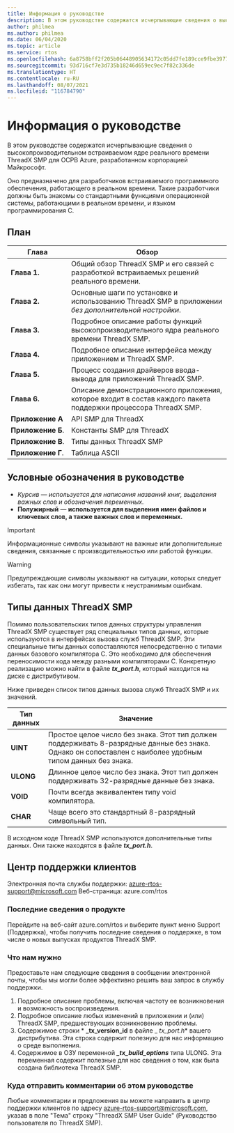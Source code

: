 ```yaml
---
title: Информация о руководстве
description: В этом руководстве содержатся исчерпывающие сведения о высокопроизводительном встраиваемом ядре реального времени ThreadX SMP для ОСРВ Azure, разработанном корпорацией Майкрософт.
author: philmea
ms.author: philmea
ms.date: 06/04/2020
ms.topic: article
ms.service: rtos
ms.openlocfilehash: 6a8758bff2f205b06448905634172c05dd7fe189cce9fbe3977f6080c51eb95d
ms.sourcegitcommit: 93d716cf7e3d735b18246d659ec9ec7f82c336de
ms.translationtype: HT
ms.contentlocale: ru-RU
ms.lasthandoff: 08/07/2021
ms.locfileid: "116784790"
---
```

# <a name="about-this-guide"></a>Информация о руководстве

В этом руководстве содержатся исчерпывающие сведения о высокопроизводительном встраиваемом ядре реального времени ThreadX SMP для ОСРВ Azure, разработанном корпорацией Майкрософт.

Оно предназначено для разработчиков встраиваемого программного обеспечения, работающего в реальном времени. Такие разработчики должны быть знакомы со стандартными функциями операционной системы, работающими в реальном времени, и языком программирования C.

## <a name="organization"></a>План

| Глава       | Обзор                    |
| ------------- | ---------------------------------------------------------------------------------------------------------- |
| **Глава 1.** | Общий обзор ThreadX SMP и его связей с разработкой встраиваемых решений реального времени.           |
| **Глава 2.** | Основные шаги по установке и использованию ThreadX SMP в приложении *без дополнительной настройки*.           |
| **Глава 3.** | Подробное описание работы функций высокопроизводительного ядра реального времени ThreadX SMP.    |
| **Глава 4.** | Подробное описание интерфейса между приложением и ThreadX SMP.                                                        |
| **Глава 5.** | Процесс создания драйверов ввода-вывода для приложений ThreadX SMP.                                                |
| **Глава 6.** | Описание демонстрационного приложения, которое входит в состав каждого пакета поддержки процессора ThreadX SMP. |
| **Приложение А** | API SMP для ThreadX        |
| **Приложение Б**. | Константы SMP для ThreadX  |
| **Приложение В**. | Типы данных ThreadX SMP |
| **Приложение Г**. | Таблица ASCII            |

## <a name="guide-conventions"></a>Условные обозначения в руководстве

- *Курсив* — *используется для написания названий книг, выделения важных слов и обозначения переменных.*
- **Полужирный** — **используется для выделения имен файлов и ключевых слов, а также важных слов и переменных.**

> [!IMPORTANT]
> Информационные символы указывают на важные или дополнительные сведения, связанные с производительностью или работой функции.

> [!WARNING]
> Предупреждающие символы указывают на ситуации, которых следует избегать, так как они могут привести к неустранимым ошибкам.

## <a name="threadx-smp-data-types"></a>Типы данных ThreadX SMP

Помимо пользовательских типов данных структуры управления ThreadX SMP существует ряд специальных типов данных, которые используются в интерфейсах вызова служб ThreadX SMP. Эти специальные типы данных сопоставляются непосредственно с типами данных базового компилятора C. Это необходимо для обеспечения переносимости кода между разными компиляторами C. Конкретную реализацию можно найти в файле ***tx_port.h***, который находится на диске с дистрибутивом.

Ниже приведен список типов данных вызова служб ThreadX SMP и их значений.

| Тип данных          | Значение                                                          |
| --------- | --------------------------------------------------------- |
| **UINT**  | Простое целое число без знака. Этот тип должен поддерживать 8-разрядные данные без знака. Однако он сопоставлен с наиболее удобным типом данных без знака. |
| **ULONG** | Длинное целое число без знака. Этот тип должен поддерживать 32-разрядные данные без знака.                                                                     |
| **VOID**  | Почти всегда эквивалентен типу void компилятора.                                                                                |
| **CHAR**  | Чаще всего это стандартный 8-разрядный символьный тип.                                                                                          |

В исходном коде ThreadX SMP используются дополнительные типы данных. Они также находятся в файле ***tx_port.h***.

## <a name="customer-support-center"></a>Центр поддержки клиентов

Электронная почта службы поддержки: [azure-rtos-support@microsoft.com](https://azure-rtos-support@microsoft.com) Веб-страница: azure.com/rtos

### <a name="latest-product-information"></a>Последние сведения о продукте

Перейдите на веб-сайт azure.com/rtos и выберите пункт меню Support (Поддержка), чтобы получить последние сведения о поддержке, в том числе о новых выпусках продуктов ThreadX SMP.

### <a name="what-we-need-from-you"></a>Что нам нужно

Предоставьте нам следующие сведения в сообщении электронной почты, чтобы мы могли более эффективно решить ваш запрос в службу поддержки.

1. Подробное описание проблемы, включая частоту ее возникновения и возможность воспроизведения.
2. Подробное описание любых изменений в приложении и (или) ThreadX SMP, предшествующих возникновению проблемы.
3. Содержимое строки * **_tx_version_id** в файле _ *_tx_port.h_** вашего дистрибутива. Эта строка содержит полезную для нас информацию о среде выполнения.
4. Содержимое в ОЗУ переменной ***_tx_build_options*** типа ULONG. Эта переменная содержит полезные для нас сведения о том, как была создана библиотека ThreadX SMP.

### <a name="where-to-send-comments-about-this-guide"></a>Куда отправить комментарии об этом руководстве

Любые комментарии и предложения вы можете направить в центр поддержки клиентов по адресу [azure-rtos-support@microsoft.com](https://azure-rtos-support@microsoft.com), указав в поле "Тема" строку "ThreadX SMP User Guide" (Руководство пользователя по ThreadX SMP).
